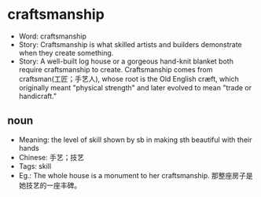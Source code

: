 # craftsmanship

- Word: craftsmanship
- Story: Craftsmanship is what skilled artists and builders demonstrate when they create something.
- Story: A well-built log house or a gorgeous hand-knit blanket both require craftsmanship to create. Craftsmanship comes from craftsman(工匠；手艺人), whose root is the Old English cræft, which originally meant "physical strength" and later evolved to mean "trade or handicraft."

## noun

- Meaning: the level of skill shown by sb in making sth beautiful with their hands
- Chinese: 手艺；技艺
- Tags: skill
- Eg.: The whole house is a monument to her craftsmanship. 那整座房子是她技艺的一座丰碑。

